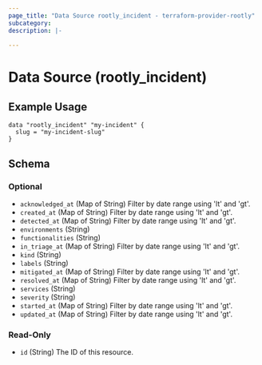 ```yaml
---
page_title: "Data Source rootly_incident - terraform-provider-rootly"
subcategory:
description: |-
    
---
```


# Data Source (rootly_incident)



## Example Usage

```shell
data "rootly_incident" "my-incident" {
  slug = "my-incident-slug"
}
```

<!-- schema generated by tfplugindocs -->
## Schema

### Optional

- `acknowledged_at` (Map of String) Filter by date range using 'lt' and 'gt'.
- `created_at` (Map of String) Filter by date range using 'lt' and 'gt'.
- `detected_at` (Map of String) Filter by date range using 'lt' and 'gt'.
- `environments` (String)
- `functionalities` (String)
- `in_triage_at` (Map of String) Filter by date range using 'lt' and 'gt'.
- `kind` (String)
- `labels` (String)
- `mitigated_at` (Map of String) Filter by date range using 'lt' and 'gt'.
- `resolved_at` (Map of String) Filter by date range using 'lt' and 'gt'.
- `services` (String)
- `severity` (String)
- `started_at` (Map of String) Filter by date range using 'lt' and 'gt'.
- `updated_at` (Map of String) Filter by date range using 'lt' and 'gt'.

### Read-Only

- `id` (String) The ID of this resource.
